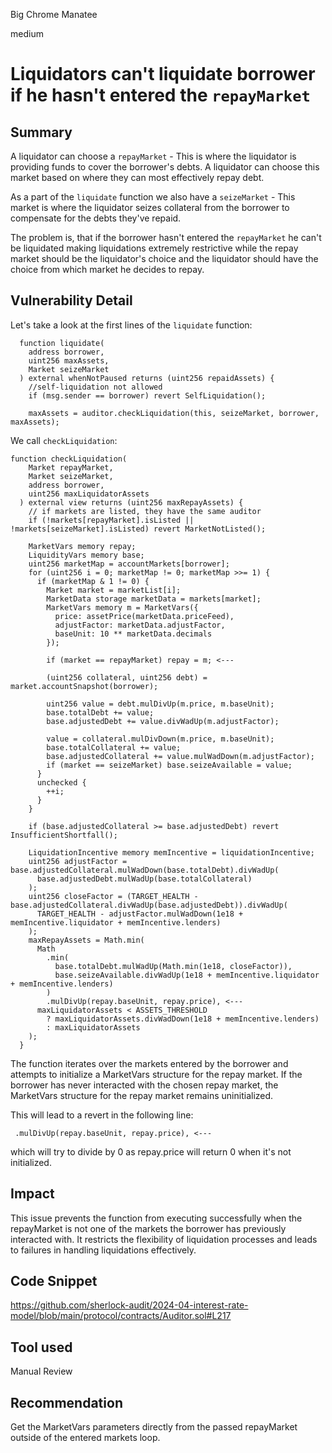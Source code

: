 Big Chrome Manatee

medium

# Liquidators can't liquidate borrower if he hasn't entered the `repayMarket`

## Summary
A liquidator can choose a `repayMarket` - This is where the liquidator is providing funds to cover the borrower's debts.  A liquidator can choose this market based on where they can most effectively repay debt. 

As a part of the `liquidate` function we also have a `seizeMarket` - This market is where the liquidator seizes collateral from the borrower to compensate for the debts they've repaid.

The problem is, that if the borrower hasn't entered the `repayMarket` he can't be liquidated making liquidations extremely restrictive while the repay market should be the liquidator's choice and the liquidator should have the choice from which market he decides to repay.
## Vulnerability Detail
Let's take a look at the first lines of the `liquidate` function:
```solidity
  function liquidate(
    address borrower,
    uint256 maxAssets,
    Market seizeMarket
  ) external whenNotPaused returns (uint256 repaidAssets) {
    //self-liquidation not allowed 
    if (msg.sender == borrower) revert SelfLiquidation();
  
    maxAssets = auditor.checkLiquidation(this, seizeMarket, borrower, maxAssets);
```
We call `checkLiquidation`:
```solidity
function checkLiquidation(
    Market repayMarket,
    Market seizeMarket,
    address borrower,
    uint256 maxLiquidatorAssets
  ) external view returns (uint256 maxRepayAssets) {
    // if markets are listed, they have the same auditor
    if (!markets[repayMarket].isListed || !markets[seizeMarket].isListed) revert MarketNotListed();

    MarketVars memory repay;
    LiquidityVars memory base;
    uint256 marketMap = accountMarkets[borrower];
    for (uint256 i = 0; marketMap != 0; marketMap >>= 1) {
      if (marketMap & 1 != 0) {
        Market market = marketList[i];
        MarketData storage marketData = markets[market];
        MarketVars memory m = MarketVars({
          price: assetPrice(marketData.priceFeed),
          adjustFactor: marketData.adjustFactor,
          baseUnit: 10 ** marketData.decimals
        });

        if (market == repayMarket) repay = m; <---

        (uint256 collateral, uint256 debt) = market.accountSnapshot(borrower);

        uint256 value = debt.mulDivUp(m.price, m.baseUnit);
        base.totalDebt += value;
        base.adjustedDebt += value.divWadUp(m.adjustFactor);

        value = collateral.mulDivDown(m.price, m.baseUnit);
        base.totalCollateral += value;
        base.adjustedCollateral += value.mulWadDown(m.adjustFactor);
        if (market == seizeMarket) base.seizeAvailable = value;
      }
      unchecked {
        ++i;
      }
    }

    if (base.adjustedCollateral >= base.adjustedDebt) revert InsufficientShortfall();

    LiquidationIncentive memory memIncentive = liquidationIncentive;
    uint256 adjustFactor = base.adjustedCollateral.mulWadDown(base.totalDebt).divWadUp(
      base.adjustedDebt.mulWadUp(base.totalCollateral)
    );
    uint256 closeFactor = (TARGET_HEALTH - base.adjustedCollateral.divWadUp(base.adjustedDebt)).divWadUp(
      TARGET_HEALTH - adjustFactor.mulWadDown(1e18 + memIncentive.liquidator + memIncentive.lenders)
    );
    maxRepayAssets = Math.min(
      Math
        .min(
          base.totalDebt.mulWadUp(Math.min(1e18, closeFactor)),
          base.seizeAvailable.divWadUp(1e18 + memIncentive.liquidator + memIncentive.lenders)
        )
        .mulDivUp(repay.baseUnit, repay.price), <---
      maxLiquidatorAssets < ASSETS_THRESHOLD
        ? maxLiquidatorAssets.divWadDown(1e18 + memIncentive.lenders)
        : maxLiquidatorAssets
    );
  }
```

The function iterates over the markets entered by the borrower and attempts to initialize a MarketVars structure for the repay market. If the borrower has never interacted with the chosen repay market, the MarketVars structure for the repay market remains uninitialized.

This will lead to a revert in the following line:
```solidity
 .mulDivUp(repay.baseUnit, repay.price), <---
```
which will try to divide by 0 as repay.price will return 0 when it's not initialized.

## Impact
This issue prevents the function from executing successfully when the repayMarket is not one of the markets the borrower has previously interacted with. It restricts the flexibility of liquidation processes and leads to failures in handling liquidations effectively.
## Code Snippet
https://github.com/sherlock-audit/2024-04-interest-rate-model/blob/main/protocol/contracts/Auditor.sol#L217
## Tool used

Manual Review

## Recommendation
Get the MarketVars parameters directly from the passed repayMarket outside of the entered markets loop.